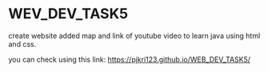 # WEV_DEV_TASK5

create website added map and link of youtube video to learn java using html and css.

you can check using this link: https://pjkri123.github.io/WEB_DEV_TASK5/
